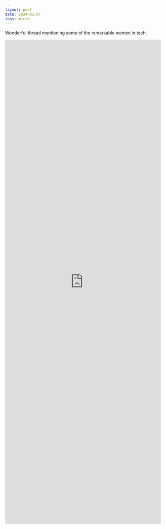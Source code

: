 ```yaml
---
layout: post
date: 2024-01-07
tags: micro
---
```


Wonderful thread mentioning some of the remarkable women in tech:

<iframe src="https://www.linkedin.com/embed/feed/update/urn:li:share:7149343579214118912" height="1568" width="504" frameborder="0" allowfullscreen="" title="Embedded post"></iframe>
